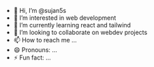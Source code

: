 - 👋 Hi, I’m @sujan5s
- 👀 I’m interested in web development
- 🌱 I’m currently learning react and tailwind
- 💞️ I’m looking to collaborate on webdev projects
- 📫 How to reach me ...
- 😄 Pronouns: ...
- ⚡ Fun fact: ...

<!---
sujan5s/sujan5s is a ✨ special ✨ repository because its `README.md` (this file) appears on your GitHub profile.
You can click the Preview link to take a look at your changes.
--->

